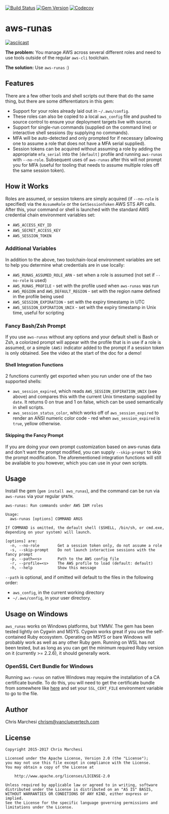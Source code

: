 [![Build Status](https://img.shields.io/travis/vancluever/aws-runas.svg)](https://travis-ci.org/vancluever/aws-runas)
[![Gem Version](https://img.shields.io/gem/v/aws_runas.svg)](https://rubygems.org/gems/aws_runas)
[![Codecov](https://img.shields.io/codecov/c/github/vancluever/aws-runas.svg)](https://codecov.io/github/vancluever/aws-runas)

aws-runas
==========

[![asciicast](https://asciinema.org/a/107502.png)](https://asciinema.org/a/107502)

**The problem:** You manage AWS across several different roles and need to use
tools outside of the regular `aws-cli` toolchain.

**The solution:** Use `aws-runas` :)

Features
---------

There are a few other tools and shell scripts out there that do the same
thing, but there are some differentiators in this gem:

 * Support for your roles already laid out in `~/.aws/config`.
  * These roles can also be copied to a local `aws_config` file and pushed
    to source control to ensure your deployment targets live with source.
 * Support for single-run commands (supplied on the command line) or
   interactive shell sessions (by supplying no commands).
 * MFA will be auto-detected and only prompted for if necessary (allowing one
   to assume a role that does not have a MFA serial supplied).
 * Session tokens can be acquired without assuming a role by adding the
   appropriate `mfa_serial` into the `[default]` profile and running `aws-runas`
   with `--no-role`. Subsequent uses of `aws-runas` after this will not prompt
   you for MFA (useful for tooling that needs to assume multiple roles off the
   same session token).

How it Works
-------------

Roles are assumed, or session tokens are simply acquired (if `--no-role` is
specified) via the `AssumeRole` or the `GetSessionToken` AWS STS API calls.
After this, your command or shell is launched with the standard AWS credential
chain environment variables set:

 * `AWS_ACCESS_KEY_ID`
 * `AWS_SECRET_ACCESS_KEY`
 * `AWS_SESSION_TOKEN`

### Additional Variables

In addition to the above, two toolchain-local environment variables are set to
help you determine what credentials are in use locally:

 * `AWS_RUNAS_ASSUMED_ROLE_ARN` - set when a role is assumed (not set if
   `--no-role` is used)
 * `AWS_RUNAS_PROFILE` - set with the profile used when `aws-runas` was run
 * `AWS_REGION` and `AWS_DEFAULT_REGION` - set with the region name defined in
   the profile being used
 * `AWS_SESSION_EXPIRATION` - set with the expiry timestamp in UTC
 * `AWS_SESSION_EXPIRATION_UNIX` - set with the expiry timestamp in Unix time,
   useful for scripting

### Fancy Bash/Zsh Prompt

If you use `aws-runas` without any options and your default shell is Bash or
Zsh, a colorized prompt will appear with the profile that is in use if a role is
assumed, or a simple `(AWS)` indicator added to the prompt if a session token is
only obtained. See the video at the start of the doc for a demo!

#### Shell Integration Functions

2 functions currently get exported when you run under one of the two supported
shells:

 * `aws_session_expired`, which reads `AWS_SESSION_EXPIRATION_UNIX` (see above)
   and compares this with the current Unix timestamp supplied by `date`. It
   returns 0 on true and 1 on false, which can be used semantically in shell
   scripts.
 * `aws_session_status_color`, which works off of `aws_session_expired` to
   render an ANSI numeric color code - red when `aws_session_expired` is `true`,
   yellow otherwise.

#### Skipping the Fancy Prompt

If you are doing your own prompt customization based on aws-runas data and don't
want the prompt modified, you can supply `--skip-prompt` to skip the prompt
modification. The aforementioned integration functions will still be available
to you however, which you can use in your own scripts.

Usage
------

Install the gem (`gem install aws_runas`), and the command can be run via
`aws-runas` via your regular `$PATH`.

```
aws-runas: Run commands under AWS IAM roles

Usage:
  aws-runas [options] COMMAND ARGS

If COMMAND is omitted, the default shell ($SHELL, /bin/sh, or cmd.exe,
depending on your system) will launch.

[options] are:
  -n, --no-role        Get a session token only, do not assume a role
  -s, --skip-prompt    Do not launch interactive sessions with the fancy prompt
  -p, --path=<s>       Path to the AWS config file
  -r, --profile=<s>    The AWS profile to load (default: default)
  -h, --help           Show this message
```

`--path` is optional, and if omitted will default to the files in the
following order:

 * `aws_config`, in the current working directory
 * `~/.aws/config`, in your user directory.


Usage on Windows
-----------------

`aws_runas` works on Windows platforms, but YMMV. The gem has been tested
lightly on Cygwin and MSYS. Cygwin works great if you use the self-contained
Ruby ecosystem. Operating on MSYS or bare Windows will probably work as well as
any other Ruby gem. Running on WSL has not been tested, but as long as you can
get the minimum required Ruby version on it (currently >= 2.2.6), it should
generally work.

### OpenSSL Cert Bundle for Windows

Running `aws-runas` on native Windows may require the installation of a CA
certificate bundle. To do this, you will need to get the certificate bundle from
somewhere like [here](http://curl.haxx.se/docs/caextract.html) and set your
`SSL_CERT_FILE` environment variable to go to the file.


Author
-------

Chris Marchesi <chrism@vancluevertech.com>

License
--------

```
Copyright 2015-2017 Chris Marchesi

Licensed under the Apache License, Version 2.0 (the "License");
you may not use this file except in compliance with the License.
You may obtain a copy of the License at

    http://www.apache.org/licenses/LICENSE-2.0

Unless required by applicable law or agreed to in writing, software
distributed under the License is distributed on an "AS IS" BASIS,
WITHOUT WARRANTIES OR CONDITIONS OF ANY KIND, either express or implied.
See the License for the specific language governing permissions and
limitations under the License.
```
